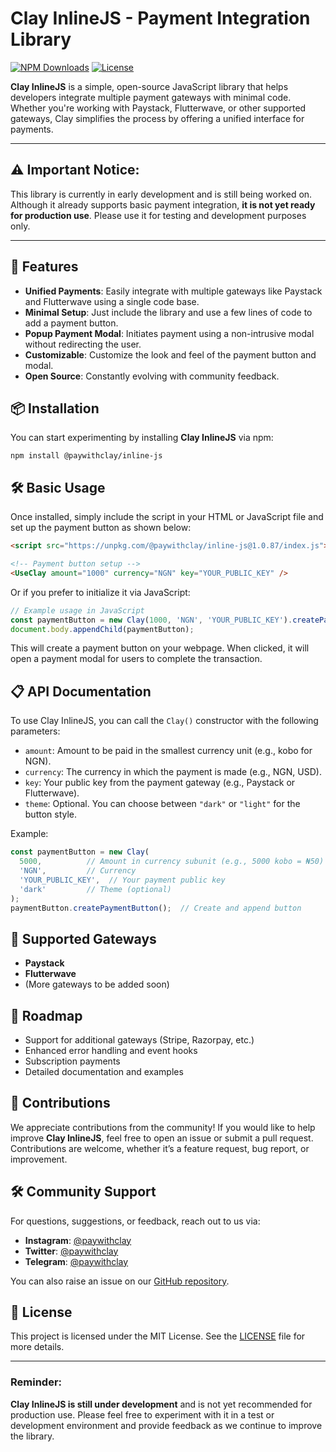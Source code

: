 # Clay InlineJS - Payment Integration Library

[![NPM Downloads](https://img.shields.io/npm/dw/@paywithclay/inline-js)](https://www.npmjs.com/package/@paywithclay/inline-js)
[![License](https://img.shields.io/npm/l/@paywithclay/inline-js)](LICENSE)

**Clay InlineJS** is a simple, open-source JavaScript library that helps developers integrate multiple payment gateways with minimal code. Whether you're working with Paystack, Flutterwave, or other supported gateways, Clay simplifies the process by offering a unified interface for payments.

---

## ⚠️ **Important Notice:**

This library is currently in early development and is still being worked on. Although it already supports basic payment integration, **it is not yet ready for production use**. Please use it for testing and development purposes only.

---

## 🚀 Features

- **Unified Payments**: Easily integrate with multiple gateways like Paystack and Flutterwave using a single code base.
- **Minimal Setup**: Just include the library and use a few lines of code to add a payment button.
- **Popup Payment Modal**: Initiates payment using a non-intrusive modal without redirecting the user.
- **Customizable**: Customize the look and feel of the payment button and modal.
- **Open Source**: Constantly evolving with community feedback.

## 📦 Installation

You can start experimenting by installing **Clay InlineJS** via npm:

```
npm install @paywithclay/inline-js
```

## 🛠️ Basic Usage

Once installed, simply include the script in your HTML or JavaScript file and set up the payment button as shown below:

```html
<script src="https://unpkg.com/@paywithclay/inline-js@1.0.87/index.js"></script>

<!-- Payment button setup -->
<UseClay amount="1000" currency="NGN" key="YOUR_PUBLIC_KEY" />
```

Or if you prefer to initialize it via JavaScript:

```javascript
// Example usage in JavaScript
const paymentButton = new Clay(1000, 'NGN', 'YOUR_PUBLIC_KEY').createPaymentButton();
document.body.appendChild(paymentButton);
```

This will create a payment button on your webpage. When clicked, it will open a payment modal for users to complete the transaction.

## 📋 API Documentation

To use Clay InlineJS, you can call the `Clay()` constructor with the following parameters:

- `amount`: Amount to be paid in the smallest currency unit (e.g., kobo for NGN).
- `currency`: The currency in which the payment is made (e.g., NGN, USD).
- `key`: Your public key from the payment gateway (e.g., Paystack or Flutterwave).
- `theme`: Optional. You can choose between `"dark"` or `"light"` for the button style.

Example:

```javascript
const paymentButton = new Clay(
  5000,          // Amount in currency subunit (e.g., 5000 kobo = ₦50)
  'NGN',         // Currency
  'YOUR_PUBLIC_KEY',  // Your payment public key
  'dark'         // Theme (optional)
);
paymentButton.createPaymentButton();  // Create and append button
```

## 🎯 Supported Gateways

- **Paystack**
- **Flutterwave**
- (More gateways to be added soon)

## 🚧 Roadmap

- Support for additional gateways (Stripe, Razorpay, etc.)
- Enhanced error handling and event hooks
- Subscription payments
- Detailed documentation and examples

## 💬 Contributions

We appreciate contributions from the community! If you would like to help improve **Clay InlineJS**, feel free to open an issue or submit a pull request. Contributions are welcome, whether it’s a feature request, bug report, or improvement.

## 🛠️ Community Support

For questions, suggestions, or feedback, reach out to us via:

- **Instagram**: [@paywithclay](https://instagram.com/paywithclay)
- **Twitter**: [@paywithclay](https://twitter.com/paywithclay)
- **Telegram**: [@paywithclay](https://t.me/paywithclay)

You can also raise an issue on our [GitHub repository](https://github.com/paywithclay/inline-js).

## 📄 License

This project is licensed under the MIT License. See the [LICENSE](LICENSE) file for more details.

---

### **Reminder:**

**Clay InlineJS is still under development** and is not yet recommended for production use. Please feel free to experiment with it in a test or development environment and provide feedback as we continue to improve the library.
